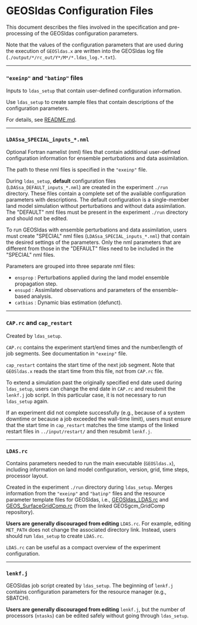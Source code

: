 # GEOSldas Configuration Files

This document describes the files involved in the specification and pre-processing of the GEOSldas configuration parameters. 

Note that the values of the configuration parameters that are used during the execution of `GEOSldas.x` are written into the GEOSldas log file (`./output/*/rc_out/Y*/M*/*.ldas_log.*.txt`).

---
### `"exeinp"` and `"batinp"` files

Inputs to `ldas_setup` that contain user-defined configuration information.  

Use `ldas_setup` to create sample files that contain descriptions of  the configuration parameters.  

For details, see [README.md](https://github.com/GEOS-ESM/GEOSldas/blob/main/README.md).


---
### `LDASsa_SPECIAL_inputs_*.nml`
 
Optional Fortran namelist (nml) files that contain additional user-defined configuration information for ensemble perturbations and data assimilation.  

The path to these nml files is specified in the `"exeinp"` file. 

During `ldas_setup`, **default** configuration files (`LDASsa_DEFAULT_inputs_*.nml`) are created in the experiment `./run` directory.  These files contain a complete set of the available configuration parameters with descriptions.  The default configuration is a single-member land model simulation without perturbations and without data assimilation. The "DEFAULT" nml files must be present in the experiment `./run` directory and should not be edited.  

To run GEOSldas with ensemble perturbations and data assimilation, users must create "SPECIAL" nml files (`LDASsa_SPECIAL_inputs_*.nml`) that contain the desired settings of the parameters.  Only the nml parameters that are different from those in the "DEFAULT" files need to be included in the "SPECIAL" nml files.

Parameters are grouped into three separate nml files:
* `ensprop` : Perturbations applied during the land model ensemble propagation step. 
* `ensupd`  : Assimilated observations and parameters of the ensemble-based analysis.
* `catbias` : Dynamic bias estimation (defunct).


---
### `CAP.rc` and `cap_restart`

Created by `ldas_setup`.

`CAP.rc` contains the experiment start/end times and the number/length of job segments. See documentation in `"exeinp"` file.

`cap_restart` contains the start time of the next job segment.  Note that `GEOSldas.x` reads the start time from this file, not from `CAP.rc` file.

To extend a simulation past the originally specified end date used during `ldas_setup`, users can change the end date in `CAP.rc` and resubmit the `lenkf.j` job script.  In this particular case, it is not necessary to run `ldas_setup` again.

If an experiment did not complete successfully (e.g., because of a system downtime or because a job exceeded the wall-time limit), users must ensure that the start time in `cap_restart` matches the time stamps of the linked restart files in `../input/restart/` and then resubmit `lenkf.j`.


---
### `LDAS.rc`

Contains parameters needed to run the main executable (`GEOSldas.x`), including information on land model configuration, version, grid, time steps, processor layout.

Created in the experiment `./run` directory during `ldas_setup`.  Merges information from the `"exeinp"` and `"batinp"` files and the resource parameter template files for GEOSldas, i.e., [GEOSldas_LDAS.rc](https://github.com/GEOS-ESM/GEOSldas/blob/main/src/Applications/LDAS_App/GEOSldas_LDAS.rc) and  [GEOS_SurfaceGridComp.rc](https://github.com/GEOS-ESM/GEOSgcm_GridComp/blob/main/GEOSagcm_GridComp/GEOSphysics_GridComp/GEOSsurface_GridComp/Shared/GEOS_SurfaceGridComp.rc) (from the linked GEOSgcm_GridComp repository).

**Users are generally discouraged from editing** `LDAS.rc`.  For example, editing `MET_PATH` does not change the associated directory link.  Instead, users should run `ldas_setup` to create `LDAS.rc`.

`LDAS.rc` can be useful as a compact overview of the experiment configuration. 

---
### `lenkf.j`

GEOSldas job script created by `ldas_setup`.  The beginning of `lenkf.j` contains configuration parameters for the resource manager (e.g., SBATCH).

**Users are generally discouraged from editing** `lenkf.j`, but the number of processors (`ntasks`) can be edited safely without going through `ldas_setup`.


